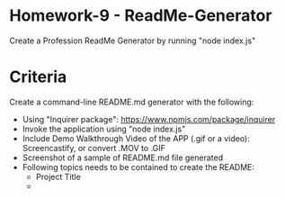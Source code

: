# Homework-9 - ReadMe-Generator

Create a Profession ReadMe Generator by running "node index.js"

# Criteria

Create a command-line README.md generator with the following:

- Using "Inquirer package": https://www.npmjs.com/package/inquirer
- Invoke the application using "node index.js"
- Include Demo Walkthrough Video of the APP (.gif or a video): Screencastify, or convert .MOV to .GIF
- Screenshot of a sample of README.md file generated
- Following topics needs to be contained to create the README:
  - Project Title
  - 
